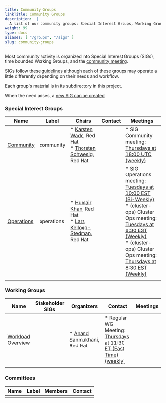 ```yaml
---
title: Community Groups
linkTitle: Community Groups
description:  |
  A list of our community groups: Special Interest Groups, Working Groups, User Groups and Committees.
weight: 99
type: docs
aliases: [ "/groups", "/sigs" ]
slug: community-groups
---
```


<!---
This is an autogenerated file!

Please do not edit this file directly, but instead make changes to the
sigs.yaml file in the project root.

This file is part of https://github.com/operate-first/community

To understand how this file is generated, see https://git.k8s.io/community/generator/README.md
--->

Most community activity is organized into Special Interest Groups (SIGs),
time bounded Working Groups, and the [community meeting](communication/README.md#weekly-meeting).

SIGs follow these [guidelines](governance.md) although each of these groups may operate a little differently
depending on their needs and workflow.

Each group's material is in its subdirectory in this project.

When the need arises, a [new SIG can be created](sig-wg-lifecycle.md)

### Special Interest Groups

| Name | Label | Chairs | Contact | Meetings |
|------|-------|--------|---------|----------|
|[Community](sig-community/README.md)|community|* [Karsten Wade](https://github.com/quaid), Red Hat<br>* [Thorsten Schwesig](https://github.com/schwesig), Red Hat<br>||* SIG Community meeting: [Thursdays at 18:00 UTC (weekly)](tbd)<br>
|[Operations](sig-operations/README.md)|operations|* [Humair Khan](https://github.com/HumairAK), Red Hat<br>* [Lars Kellogg-Stedman](https://github.com/larsks), Red Hat<br>||* SIG Operations meeting: [Tuesdays at 10:00 EST (Bi-Weekly)](meet.google.com/zfj-woub-xwp)<br>* (cluster-ops) Cluster Ops meeting: [Tuesdays at 8:30 EST (Weekly)](meet.google.com/wxh-pizv-vwt)<br>* (cluster-ops) Cluster Ops meeting: [Thursdays at 8:30 EST (Weekly)](meet.google.com/wxh-pizv-vwt)<br>
||||||
### Working Groups

| Name | Stakeholder SIGs |Organizers | Contact | Meetings |
|------|------------------|-----------|---------|----------|
|[Workload Overview](wg-workload-overview/README.md)||* [Anand Sanmukhani](https://github.com/4n4nd), Red Hat<br>|* Regular WG Meeting: [Thursdays at 11:30 ET (East Time) (weekly)](https://meet.google.com/gxk-pjcx-wno)<br>
||||||
### Committees

| Name |  Label | Members | Contact |
|------|--------|---------|---------|
|||||
<!-- BEGIN CUSTOM CONTENT -->

<!-- END CUSTOM CONTENT -->
